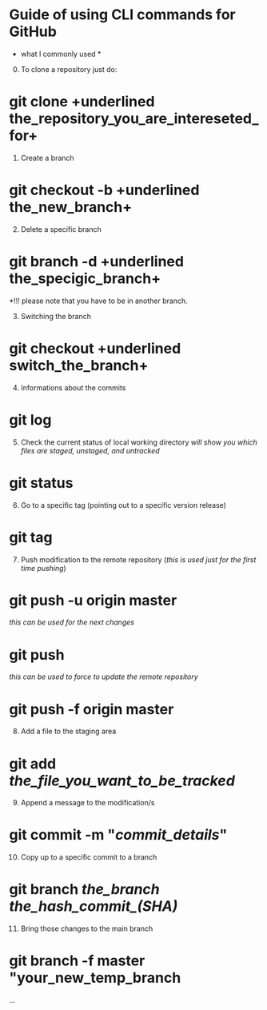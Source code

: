 # Guide of using CLI commands for GitHub 
* what I commonly used *

0. To clone a repository just do:
# git clone +underlined the_repository_you_are_intereseted_for+

1. Create a branch
# git checkout -b +underlined the_new_branch+

2. Delete a specific branch
# git branch -d +underlined the_specigic_branch+ 
*!!! please note that you have to be in another branch.

3. Switching the branch
# git checkout +underlined switch_the_branch+

4. Informations about the commits
# git log

5. Check the current status of local working directory 
*will show you which files are staged, unstaged, and untracked*
# git status

6. Go to a specific tag (pointing out to a specific version release)
# git tag

7. Push modification to the remote repository 
(*this is used just for the first time pushing*)
# git push -u origin master

*this can be used for the next changes*
# git push

*this can be used to force to update the remote repository*
# git push -f origin master 

8. Add a file to the staging area
# git add *the_file_you_want_to_be_tracked*

9. Append a message to the modification/s
# git commit -m "*commit_details*"

10. Copy up to a specific commit to a branch
# git branch *the_branch* *the_hash_commit_(SHA)* 

11. Bring those changes to the main branch
# git branch -f master "your_new_temp_branch

...
